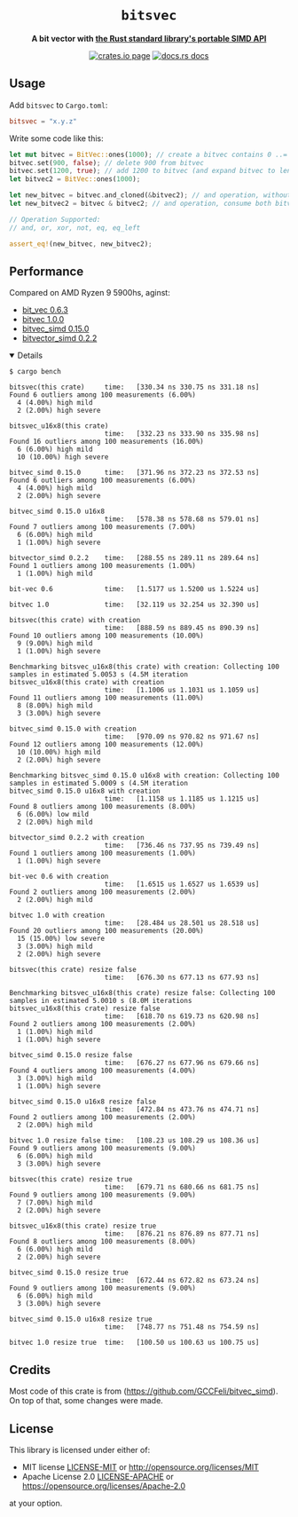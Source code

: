 <div align="center">
  <h1><code>bitsvec</code></h1>

  <p>
    <strong>A bit vector with <a href="https://github.com/rust-lang/portable-simd">the Rust standard library's portable SIMD API</a></strong>
  </p>

  <p>
    <a href="https://crates.io/crates/bitsvec"><img src="https://img.shields.io/crates/v/bitsvec.svg" alt="crates.io page" /></a>
    <a href="https://docs.rs/bitsvec"><img src="https://docs.rs/bitsvec/badge.svg" alt="docs.rs docs" /></a>
  </p>
</div>

## Usage

Add `bitsvec` to `Cargo.toml`:

```toml
bitsvec = "x.y.z"
```

Write some code like this:

```rust
let mut bitvec = BitVec::ones(1000); // create a bitvec contains 0 ..= 999
bitvec.set(900, false); // delete 900 from bitvec
bitvec.set(1200, true); // add 1200 to bitvec (and expand bitvec to length 1201)
let bitvec2 = BitVec::ones(1000);

let new_bitvec = bitvec.and_cloned(&bitvec2); // and operation, without consume
let new_bitvec2 = bitvec & bitvec2; // and operation, consume both bitvec

// Operation Supported:
// and, or, xor, not, eq, eq_left

assert_eq!(new_bitvec, new_bitvec2);
```

## Performance

Compared on AMD Ryzen 9 5900hs, aginst:

* [bit_vec 0.6.3](https://docs.rs/bit-vec/0.6.3/bit_vec/index.html)
* [bitvec 1.0.0](https://docs.rs/bitvec/1.0.0/bitvec/index.html)
* [bitvec_simd  0.15.0](https://docs.rs/bitvec_simd/0.15.0/bitvec_simd/index.html)
* [bitvector_simd 0.2.2](https://docs.rs/bitvector_simd/0.2.2/bitvector_simd/index.html)

<details open>

```
$ cargo bench

bitsvec(this crate)     time:   [330.34 ns 330.75 ns 331.18 ns]
Found 6 outliers among 100 measurements (6.00%)
  4 (4.00%) high mild
  2 (2.00%) high severe

bitsvec_u16x8(this crate)
                        time:   [332.23 ns 333.90 ns 335.98 ns]
Found 16 outliers among 100 measurements (16.00%)
  6 (6.00%) high mild
  10 (10.00%) high severe

bitvec_simd 0.15.0      time:   [371.96 ns 372.23 ns 372.53 ns]
Found 6 outliers among 100 measurements (6.00%)
  4 (4.00%) high mild
  2 (2.00%) high severe

bitvec_simd 0.15.0 u16x8
                        time:   [578.38 ns 578.68 ns 579.01 ns]
Found 7 outliers among 100 measurements (7.00%)
  6 (6.00%) high mild
  1 (1.00%) high severe

bitvector_simd 0.2.2    time:   [288.55 ns 289.11 ns 289.64 ns]
Found 1 outliers among 100 measurements (1.00%)
  1 (1.00%) high mild

bit-vec 0.6             time:   [1.5177 us 1.5200 us 1.5224 us]

bitvec 1.0              time:   [32.119 us 32.254 us 32.390 us]

bitsvec(this crate) with creation
                        time:   [888.59 ns 889.45 ns 890.39 ns]
Found 10 outliers among 100 measurements (10.00%)
  9 (9.00%) high mild
  1 (1.00%) high severe

Benchmarking bitsvec_u16x8(this crate) with creation: Collecting 100 samples in estimated 5.0053 s (4.5M iteration                                                                                                                  bitsvec_u16x8(this crate) with creation
                        time:   [1.1006 us 1.1031 us 1.1059 us]
Found 11 outliers among 100 measurements (11.00%)
  8 (8.00%) high mild
  3 (3.00%) high severe

bitvec_simd 0.15.0 with creation
                        time:   [970.09 ns 970.82 ns 971.67 ns]
Found 12 outliers among 100 measurements (12.00%)
  10 (10.00%) high mild
  2 (2.00%) high severe

Benchmarking bitsvec_simd 0.15.0 u16x8 with creation: Collecting 100 samples in estimated 5.0009 s (4.5M iteration                                                                                                                  bitvec_simd 0.15.0 u16x8 with creation
                        time:   [1.1158 us 1.1185 us 1.1215 us]
Found 8 outliers among 100 measurements (8.00%)
  6 (6.00%) low mild
  2 (2.00%) high mild

bitvector_simd 0.2.2 with creation
                        time:   [736.46 ns 737.95 ns 739.49 ns]
Found 1 outliers among 100 measurements (1.00%)
  1 (1.00%) high severe

bit-vec 0.6 with creation
                        time:   [1.6515 us 1.6527 us 1.6539 us]
Found 2 outliers among 100 measurements (2.00%)
  2 (2.00%) high mild

bitvec 1.0 with creation
                        time:   [28.484 us 28.501 us 28.518 us]
Found 20 outliers among 100 measurements (20.00%)
  15 (15.00%) low severe
  3 (3.00%) high mild
  2 (2.00%) high severe

bitsvec(this crate) resize false
                        time:   [676.30 ns 677.13 ns 677.93 ns]

Benchmarking bitsvec_u16x8(this crate) resize false: Collecting 100 samples in estimated 5.0010 s (8.0M iterations                                                                                                                  bitsvec_u16x8(this crate) resize false
                        time:   [618.70 ns 619.73 ns 620.98 ns]
Found 2 outliers among 100 measurements (2.00%)
  1 (1.00%) high mild
  1 (1.00%) high severe

bitvec_simd 0.15.0 resize false
                        time:   [676.27 ns 677.96 ns 679.66 ns]
Found 4 outliers among 100 measurements (4.00%)
  3 (3.00%) high mild
  1 (1.00%) high severe

bitvec_simd 0.15.0 u16x8 resize false
                        time:   [472.84 ns 473.76 ns 474.71 ns]
Found 2 outliers among 100 measurements (2.00%)
  2 (2.00%) high mild

bitvec 1.0 resize false time:   [108.23 us 108.29 us 108.36 us]
Found 9 outliers among 100 measurements (9.00%)
  6 (6.00%) high mild
  3 (3.00%) high severe

bitsvec(this crate) resize true
                        time:   [679.71 ns 680.66 ns 681.75 ns]
Found 9 outliers among 100 measurements (9.00%)
  7 (7.00%) high mild
  2 (2.00%) high severe

bitsvec_u16x8(this crate) resize true
                        time:   [876.21 ns 876.89 ns 877.71 ns]
Found 8 outliers among 100 measurements (8.00%)
  6 (6.00%) high mild
  2 (2.00%) high severe

bitvec_simd 0.15.0 resize true
                        time:   [672.44 ns 672.82 ns 673.24 ns]
Found 9 outliers among 100 measurements (9.00%)
  6 (6.00%) high mild
  3 (3.00%) high severe

bitvec_simd 0.15.0 u16x8 resize true
                        time:   [748.77 ns 751.48 ns 754.59 ns]

bitvec 1.0 resize true  time:   [100.50 us 100.63 us 100.75 us]
```

</details open>

## Credits

Most code of this crate is from (https://github.com/GCCFeli/bitvec_simd). On top of that, some changes were made.

## License

This library is licensed under either of:

* MIT license [LICENSE-MIT](LICENSE-MIT) or http://opensource.org/licenses/MIT
* Apache License 2.0 [LICENSE-APACHE](LICENSE-APACHE) or https://opensource.org/licenses/Apache-2.0

at your option.
